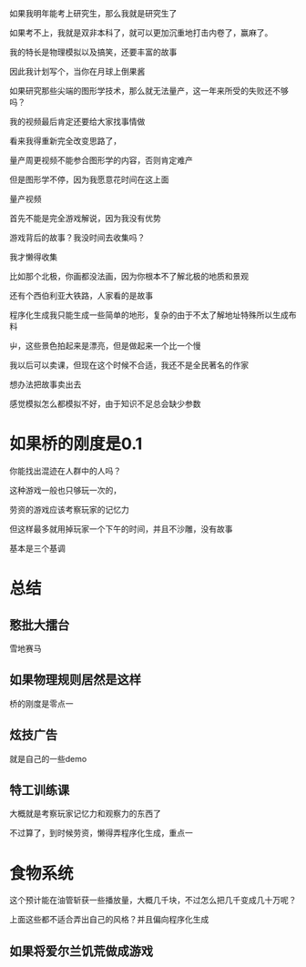 如果我明年能考上研究生，那么我就是研究生了

如果考不上，我就是双非本科了，就可以更加沉重地打击内卷了，赢麻了。



我的特长是物理模拟以及搞笑，还要丰富的故事

因此我计划写个，当你在月球上倒果酱

如果研究那些尖端的图形学技术，那么就无法量产，这一年来所受的失败还不够吗？

我的视频最后肯定还要给大家找事情做

看来我得重新完全改变思路了，

量产周更视频不能参合图形学的内容，否则肯定难产

但是图形学不停，因为我愿意花时间在这上面



量产视频

首先不能是完全游戏解说，因为我没有优势

游戏背后的故事？我没时间去收集吗？

我才懒得收集

比如那个北极，你画都没法画，因为你根本不了解北极的地质和景观

还有个西伯利亚大铁路，人家看的是故事

程序化生成我只能生成一些简单的地形，复杂的由于不太了解地址特殊所以生成布料

屮，这些景色拍起来是漂亮，但是做起来一个比一个慢

我以后可以卖课，但现在这个时候不合适，我还不是全民著名的作家

想办法把故事卖出去

感觉模拟怎么都模拟不好，由于知识不足总会缺少参数

# 如果桥的刚度是0.1

你能找出混迹在人群中的人吗？

这种游戏一般也只够玩一次的，

劳资的游戏应该考察玩家的记忆力

但这样最多就用掉玩家一个下午的时间，并且不沙雕，没有故事

基本是三个基调

# 总结

## 憨批大擂台

雪地赛马

## 如果物理规则居然是这样

桥的刚度是零点一

## 炫技广告

就是自己的一些demo

## 特工训练课

大概就是考察玩家记忆力和观察力的东西了

不过算了，到时候劳资，懒得弄程序化生成，重点一

# 食物系统

这个预计能在油管斩获一些播放量，大概几千块，不过怎么把几千变成几十万呢？

上面这些都不适合弄出自己的风格？并且偏向程序化生成

## 如果将爱尔兰饥荒做成游戏